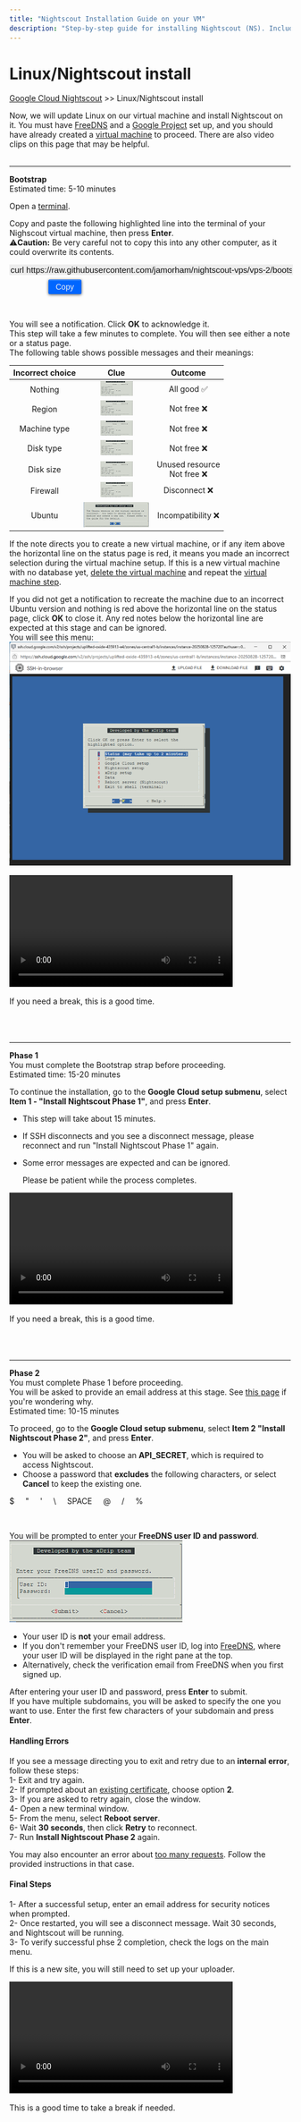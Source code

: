```yaml
---
title: "Nightscout Installation Guide on your VM"
description: "Step-by-step guide for installing Nightscout (NS). Includes documentation, tips, and help for setup and configuration."
---
```


# Linux/Nightscout install  
[Google Cloud Nightscout](./GoogleCloud.md) >> Linux/Nightscout install  
  
Now, we will update Linux on our virtual machine and install Nightscout on it.  You must have [FreeDNS](./FreeDNS.md) and a [Google Project](./NS_GCProject.md) set up, and you should have already created a [virtual machine](./VirtualMachine.md) to proceed.  There are also video clips on this page that may be helpful.  
<br/>  
  
---  
  
**Bootstrap**  
Estimated time: 5-10 minutes  
  
Open a [terminal](./Terminal.md).  
  
Copy and paste the following highlighted line into the terminal of your Nighscout virtual machine, then press **Enter**.  
⚠️**Caution:** Be very careful not to copy this into any other computer, as it could overwrite its contents.  
  
<input type="text" value="curl https://raw.githubusercontent.com/jamorham/nightscout-vps/vps-2/bootstrap.sh | bash" readonly 
  id="myInputText1"
  style="border:none; color:#101010; background-color:#ededed; width:100%; font-size:15px">  
<button onclick="copyText('myInputText1', 'msg')"
  style="border: 1px solid #0066ff; color:#f0f0f0; background: linear-gradient(#0066ff, #0066ff); font-size:14px; background-color:#0066ff; font-weight:400; border-radius: 2px; margin-left:70px; margin-top:8px; padding:4px 12px; display:inline-block; box-shadow: inset 0px 1px 0px rgba(255,255,255,.3), 0px 1px 5px rgba(0,0,0,.7); :hover ">Copy</button>  
  <span id="msg" style="margin-left:10px; color:green; display:none;">Copied!</span>  
  
<br/>  
  
You will see a notification. Click **OK** to acknowledge it.  
This step will take a few minutes to complete. You will then see either a note or a status page.  
The following table shows possible messages and their meanings:  
  
| Incorrect choice | Clue | Outcome |  
| :--------------: | :----------: | :-----: |  
| Nothing | [<img src="./images/AllGood_Icon.png" alt="Green check icon">](./images/AllGood.png) | All good ✅ |  
| Region | [<img src="./images/AllGood_Icon.png" alt="Red X icon">](./images/Region.png) | Not free ❌ |  
| Machine type | [<img src="./images/AllGood_Icon.png" alt="Red X icon">](./images/NoMicro.png) | Not free ❌ |  
| Disk type | [<img src="./images/AllGood_Icon.png" alt="Red X icon">](./images/NotStandard.png) | Not free ❌ |  
| Disk size | [<img src="./images/AllGood_Icon.png" alt="Red X icon">](./images/DiskSize.png) | Unused resource <br/> Not free ❌ |  
| Firewall | [<img src="./images/AllGood_Icon.png" alt="Red X icon">](./images/Firewall.png) | Disconnect ❌ |  
| Ubuntu | [<img src="./images/WrongUbuntu_Icon.png" alt="Red X icon">](./images/WrongUbuntu.png) | Incompatibility ❌ |  
  
If the note directs you to create a new virtual machine, or if any item above the horizontal line on the status page is red, it means you made an incorrect selection during the virtual machine setup.  If this is a new virtual machine with no database yet, [delete the virtual machine](./DeleteVM.md) and repeat the [virtual machine step](./VirtualMachine.md).  
  
If you did not get a notification to recreate the machine due to an incorrect Ubuntu version and nothing is red above the horizontal line on the status page, click **OK** to close it.  Any red notes below the horizontal line are expected at this stage and can be ignored.  
You will see this menu:  
![Main Menu](./images/Menu.png)  
  
<video width="400" controlsList="nodownload" src="./video/Install1.mp4" controls>  
</video>  
<br/>  
  
If you need a break, this is a good time.  
<br/>  
<br/>  
  
---  
  
**Phase 1**  
You must complete the Bootstrap strap before proceeding.  
Estimated time: 15-20 minutes  
  
To continue the installation, go to the **Google Cloud setup submenu**, select **Item 1 - "Install Nightscout Phase 1"**, and press **Enter**.  
- This step will take about 15 minutes.
- If SSH disconnects and you see a disconnect message, please reconnect and run "Install Nightscout Phase 1" again.
- Some error messages are expected and can be ignored.
  
  Please be patient while the process completes.  
  
<video width="400" controlsList="nodownload" src="./video/Install2.mp4" controls>  
</video>  
<br/>  
  
If you need a break, this is a good time.  
<br/>  
<br/>  
  
---
  
**Phase 2**  
You must complete Phase 1 before proceeding.  
You will be asked to provide an email address at this stage.  See [this page](./GC_WhyEmail.md) if you're wondering why.  
Estimated time: 10-15 minutes  
  
To proceed, go to the **Google Cloud setup submenu**, select **Item 2 "Install Nightscout Phase 2"**, and press **Enter**.  
  
- You will be asked to choose an **API_SECRET**, which is required to access Nightscout.
- Choose a password that **excludes** the following characters, or select **Cancel** to keep the existing one.  
  
$ &nbsp; &nbsp; \" &nbsp; &nbsp; \' &nbsp; &nbsp; \\ &nbsp; &nbsp; SPACE &nbsp; &nbsp; @ &nbsp; &nbsp; / &nbsp; &nbsp; %  
  
<br/>  
  
You will be prompted to enter your **FreeDNS user ID and password**.  
![FreeDNS ID and Pass](./images/FreeDNS_ID_and_Pass.png)  

- Your user ID is **not** your email address.  
- If you don't remember your FreeDNS user ID, log into [FreeDNS](https://freedns.afraid.org/menu/), where your user ID will be displayed in the right pane at the top.  
- Alternatively, check the verification email from FreeDNS when you first signed up.  
  
After entering your user ID and password, press **Enter** to submit.  
If you have multiple subdomains, you will be asked to specify the one you want to use. Enter the first few characters of your subdomain and press **Enter**.  
  
#### **Handling Errors**  
If you see a message directing you to exit and retry due to an **internal error**, follow these steps:  
1- Exit and try again.  
2- If prompted about an [existing certificate](./ExistingCertificate.md), choose option **2**.  
3- If you are asked to retry again, close the window.  
4- Open a new terminal window.  
5- From the menu, select **Reboot server**.  
6- Wait **30 seconds**, then click **Retry** to reconnect.  
7- Run **Install Nightscout Phase 2** again.  
  
You may also encounter an error about [too many requests](./TooManyCertificates.md).  Follow the provided instructions in that case.  
  
#### **Final Steps**  
1- After a successful setup, enter an email address for security notices when prompted.  
2- Once restarted, you will see a disconnect message. Wait 30 seconds, and Nightscout will be running.  
3- To verify successful phse 2 completion, check the logs on the main menu.  
  
If this is a new site, you will still need to set up your uploader.  
  
<video width="400" controlsList="nodownload" src="./video/Install4.mp4" controls>  
</video>  
<br/>  
  
This is a good time to take a break if needed.  
<br/> 
